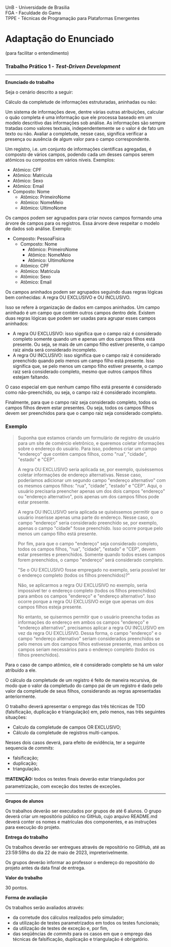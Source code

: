 UnB - Universidade de Brasilia  
FGA - Faculdade do Gama  
TPPE - Técnicas de Programação para Plataformas Emergentes  


# Adaptação do Enunciado
(para facilitar o entendimento)

### Trabalho Prático 1 - _Test-Driven Development_
---

**Enunciado do trabalho** 

Seja o cenário descrito a seguir: 

Cálculo da completude de informações estruturadas, aninhadas ou não: 

Um sistema de informações deve, dentre várias outras atribuições, calcular o
quão completa é uma informação que ele processa baseado em um modelo
descritivo das informações sob análise. As informações são sempre tratadas
como valores textuais, independentemente se o valor é de fato um texto ou não.
Avaliar a completude, nesse caso, significa verificar a presença ou ausência
de algum valor para o campo correspondente. 

Um registro, i.e. um conjunto de informações científicas agregadas, é composto
de vários campos, podendo cada um desses campos serem atômicos ou compostos em
vários níveis. Exemplos: 
* Atômico: CPF
* Atômico: Matricula
* Atômico: Sexo 
* Atômico: Email
* Composto: Nome
  * Atômico: PrimeiroNome
  * Atômico: NomeMeio
  * Atômico: UltimoNome

Os campos podem ser agrupados para criar novos campos formando uma árvore de
campos para os registros. Essa árvore deve respeitar o modelo de dados sob
análise. Exemplo:
* Composto: PessoaFisica
  * Composto: Nome
    * Atômico: PrimeiroNome
    * Atômico: NomeMeio
    * Atômico: UltimoNome
  * Atômico: CPF
  * Atômico: Matricula
  * Atômico: Sexo 
  * Atômico: Email

Os campos aninhados podem ser agrupados seguindo duas regras lógicas bem
conhecidas: A regra OU EXCLUSIVO e OU INCLUSIVO.

Isso se refere à organização de dados em campos aninhados. Um campo aninhado é um campo que contém outros campos dentro dele. Existem duas regras lógicas que podem ser usadas para agrupar esses campos aninhados:

* A regra OU EXCLUSIVO: isso significa que o campo raiz é considerado completo somente quando um e apenas um dos campos filhos está presente. Ou seja, se mais de um campo filho estiver presente, o campo raiz ainda será considerado incompleto.
* A regra OU INCLUSIVO: isso significa que o campo raiz é considerado preenchido quando pelo menos um campo filho está presente. Isso significa que, se pelo menos um campo filho estiver presente, o campo raiz será considerado completo, mesmo que outros campos filhos estejam faltando.

O caso especial em que nenhum campo filho está presente é considerado como não-preenchido, ou seja, o campo raiz é considerado incompleto.

Finalmente, para que o campo raiz seja considerado completo, todos os campos filhos devem estar presentes. Ou seja, todos os campos filhos devem ser preenchidos para que o campo raiz seja considerado completo.

### Exemplo
>Suponha que estamos criando um formulário de registro de usuário para um site de comércio eletrônico, e queremos coletar informações sobre o endereço do usuário. Para isso, podemos criar um campo "endereço" que contém campos filhos, como "rua", "cidade", "estado" e "CEP".
>
>A regra OU EXCLUSIVO seria aplicada se, por exemplo, quiséssemos coletar informações de endereço alternativas. Nesse caso, poderíamos adicionar um segundo campo "endereço alternativo" com os mesmos campos filhos: "rua", "cidade", "estado" e "CEP". Aqui, o usuário precisaria preencher apenas um dos dois campos "endereço" ou "endereço alternativo", pois apenas um dos campos filhos pode estar presente.
>
>A regra OU INCLUSIVO seria aplicada se quiséssemos permitir que o usuário inserisse apenas uma parte do endereço. Nesse caso, o campo "endereço" seria considerado preenchido se, por exemplo, apenas o campo "cidade" fosse preenchido. Isso ocorre porque pelo menos um campo filho está presente.
>
>Por fim, para que o campo "endereço" seja considerado completo, todos os campos filhos, "rua", "cidade", "estado" e "CEP", devem estar presentes e preenchidos. Somente quando todos esses campos forem preenchidos, o campo "endereço" será considerado completo.
>
> "Se o OU EXCLUSIVO fosse empregado no exemplo, seria possível ter o endereço completo (todos os filhos preenchidos)?"
>
> Não, se aplicarmos a regra OU EXCLUSIVO no exemplo, seria impossível ter o endereço completo (todos os filhos preenchidos) para ambos os campos "endereço" e "endereço alternativo". Isso ocorre porque a regra OU EXCLUSIVO exige que apenas um dos campos filhos esteja presente.
>
> No entanto, se quisermos permitir que o usuário preencha todas as informações do endereço em ambos os campos "endereço" e "endereço alternativo", precisamos aplicar a regra OU INCLUSIVO em vez da regra OU EXCLUSIVO. Dessa forma, o campo "endereço" e o campo "endereço alternativo" seriam considerados preenchidos se pelo menos um dos campos filhos estivesse presente, mas ambos os campos seriam necessários para o endereço completo (todos os filhos preenchidos).

Para o caso de campo atômico, ele é considerado completo se há um valor
atribuído a ele. 

O cálculo da completude de um registro é feito de maneira recursiva, de modo
que o valor da completudo do campo pai de um registro é dado pelo valor da
completude de seus filhos, considerando as regras apresentadas anteriormente. 



O trabalho deverá apresentar o emprego das três técnicas de TDD (falsificação,
duplicação e triangulação) em, pelo menos, nas três seguintes situações: 

* Calculo da completude de campos OR EXCLUSIVO; 
* Cálculo da completude de registros multi-campos.

Nesses dois casos deverá, para efeito de evidência, ter a seguinte sequencia de
_commits_:
* falsificação; 
* duplicação; 
* triangulação.


:exclamation::exclamation::exclamation:**ATENÇÃO:** todos os testes finais
deverão estar triangulados por parametrização, com exceção dos testes de
exceções.

---

**Grupos de alunos**

Os trabalhos deverão ser executados por grupos de até 6 alunos. O grupo deverá
criar um repositório público no GitHub, cujo arquivo README.md deverá conter os
nomes e matrículas dos componentes, e as instruções para execução do projeto.

**Entrega do trabalho**

Os trabalhos deverão ser entregues através de repositório no GitHub, até as
23:59:59hs do dia 22 de maio de 2023, impreterivelmente. 

Os grupos deverão informar ao professor o endereço do repositório do projeto
antes da data final de entrega. 

**Valor do trabalho**

30 pontos. 

**Forma de avaliação**

Os trabalhos serão avaliados através:

- da corretude dos cálculos realizados pelo simulador;
- da utilização de testes parametrizados em todos os testes funcionais; 
- da utilização de testes de exceção e, por fim, 
- das seqüências de _commits_ para os casos em que o emprego das técnicas de
  falsificação, duplicação e triangulação é obrigatório.